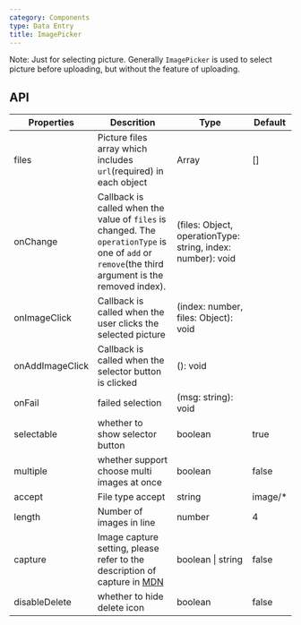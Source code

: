 ```yaml
---
category: Components
type: Data Entry
title: ImagePicker
---
```


Note: Just for selecting picture. Generally `ImagePicker` is used to select picture before uploading, but without the feature of uploading.

## API

Properties | Descrition | Type | Default
-----------|------------|------|--------
| files    | Picture files array which includes `url`(required) in each object | Array  | []  |
| onChange    |   Callback is called when the value of `files` is changed. The `operationType` is one of `add` or `remove`(the third argument is the removed index).| (files: Object, operationType: string, index: number): void | <span> </span> |
| onImageClick   | Callback is called when the user clicks the selected picture | (index: number, files: Object): void | <span> </span> |
| onAddImageClick | Callback is called when the selector button is clicked   | (): void | <span> </span> |
| onFail | failed selection | (msg: string): void | <span> </span> |
| selectable | whether to show selector button  | boolean |  true |
| multiple | whether support choose multi images at once  | boolean |  false |
| accept | File type accept  | string |  image/* |
| length | Number of images in line  | number | 4 |
| capture | Image capture setting, please refer to the description of capture in [MDN](https://developer.mozilla.org/zh-CN/docs/Web/HTML/Element/Input) | boolean \| string | false |
| disableDelete | whether to hide delete icon | boolean | false |